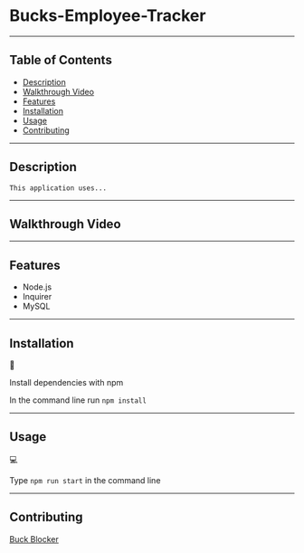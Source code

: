 # Bucks-Employee-Tracker

---

## Table of Contents

- [Description](#Description)
- [Walkthrough Video](#Walkthrough-video)
- [Features](#Features)
- [Installation](#installation)
- [Usage](#usage)
- [Contributing](#Contributing)

---

## Description

```
This application uses...
```

---

## Walkthrough Video

---

## Features

- Node.js
- Inquirer
- MySQL

---

## Installation

💾

Install dependencies with npm

In the command line run `npm install`

---

## Usage

💻

Type `npm run start` in the command line

---

## Contributing

[Buck Blocker](https://github.com/bucknorris336)
